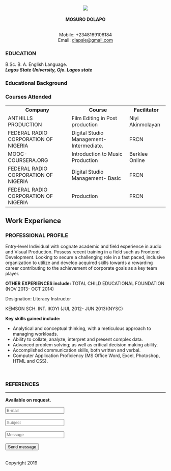 <!DOCTYPE html>
<html lang="en">
 <head>
  <meta charset="utf-8">
  <meta name="viewport" content="width=device-width, initial-scale=1.0">
  <title>Dolapo M</title> <!-- Include CSS file here -->
<link href="DolapoM.css" rel="stylesheet"><!--include js file here-->
<link href="DolapoMs.js" rel="stylesheet">

<style>
</style>
</head>
<body>
  <div id="header">
<h1>
 <center><img src="https://res.cloudinary.com/dlapsie/image/upload/c_scale,w_361/v1567078539/dolapo_mosuro_3_uivpcp.png"></div>
<center><th><b>MOSURO DOLAPO</b></th>

   <br>Mobile: +2348169106184
    <br>Email: dlapsie@gmail.com
  </center>
</div>
<!-- Education starts --->
  <div>
    <h3 id="education">EDUCATION</h3>
    <p id="bsc">B.Sc. B. A. English Language.</b> <br><b><i>Lagos State University, Ojo. Lagos state</i></b></p>
  </div>
<!-- Education ends --->
<p>
<h3>Educational Background</h3></p>             
<h3>Courses Attended</h3>
<table> <style="width:50px>
                <tr id="heading">
                    <th>Company</th>
                    <th>Course</th>         
                    <th>Facilitator</th>
                </tr>
                <tr>
                    <td>ANTHILLS PRODUCTION</td>
                    <td>Film Editing in Post production</td>                   
                    <td>Niyi Akinmolayan</td>
                </tr>
                <tr>
                    <td>FEDERAL RADIO CORPORATION OF NIGERIA</td>
                    <td>Digital Studio Management-Intermediate.</td>
                    <td>FRCN</td>
                </tr>
                <tr>
                    <td>MOOC- COURSERA.ORG</td>
                    <td>Introduction to Music Production</td>                    
                    <td>Berklee Online</td>
                </tr>
                <tr>
                    <td>FEDERAL RADIO CORPORATION OF NIGERIA</td>
                    <td>Digital Studio Management- Basic</td>                    
                    <td>FRCN</td>
                </tr>
                <tr>
                    <td>FEDERAL RADIO CORPORATION OF NIGERIA</td>
                    <td>Production </td>                  
                    <td>FRCN</td>
                </tr>
</table>
<body>
 <!-- Professional Profile starts --->
  <div>
      <h2>Work Experience</h2>
        <h3 id="profile">PROFESSIONAL PROFILE</h3>
    <p id="entry">Entry-level Individual with cognate academic and field experience in audio and Visual Production. Possess recent training in a field such as Frontend Development. Looking to secure a challenging role in a fast paced, inclusive organization to utilize and develop acquired skills towards a rewarding career contributing to the achievement of corporate goals as a key team player.</p>
  </div>
<!-- Professional Profile ends --->

<!-- OTHER EXPERIENCES starts --->
  <div>
    <p id="modules"><strong>OTHER EXPERIENCES include:</strong> TOTAL CHILD EDUCATIONAL FOUNDATION (NOV 2013- OCT 2014) <p>Designation: Literacy Instructor <p>KEMSON SCH. INT. IKOYI (JUL 2012- JUN 2013)(NYSC)</p>
</div>   
<!-- OTHER EXPERIENCES starts --->        

<!-- Skills starts --->
  <div>
    <p id="skills"><strong>Key skills gained include:</strong> <br>
    	<ul>
    		<li>Analytical and conceptual thinking, with a meticulous approach to managing workloads.</li>
    		<li>Ability to collate, analyze, interpret and present complex data.</li>
    		<li>Advanced problem solving; as well as critical decision making ability.</li>
    		<li>Accomplished communication skills, both written and verbal.</li>
    		<li>Computer Application Proficiency (MS Office Word, Excel, Photoshop, HTML and CSS).</li>
    	</ul>
  </div>
<!-- Skills ends --->
 <br>
 <!-- References starts --->
  <div>
    <h3 id="reference">REFERENCES</h3>
    <hr>
    <p><b>Available on request.</b></p>
  </div>
<!-- Reference ends --->
<div>
        <style>
            form *
            {
                display: block;
            }
        </style>
        <form action="" method="POST">
            <ul id="contact_form_validation_errors"></ul>          
            <input type="text" name="email" placeholder="E-mail"> 
            <br>
            <input type="text" name="subject" placeholder="Subject"> 
            <br>          
            <input type="text" name="message" placeholder="Message">
            <br>
            <input type="submit" value="Send message">
        </form>
    </div>
<br>
<div id="footer">
Copyright  2019
</div>
          
        
</body>
<script type="text/javascript" src="DolapoMs.js"></script>
</html>
